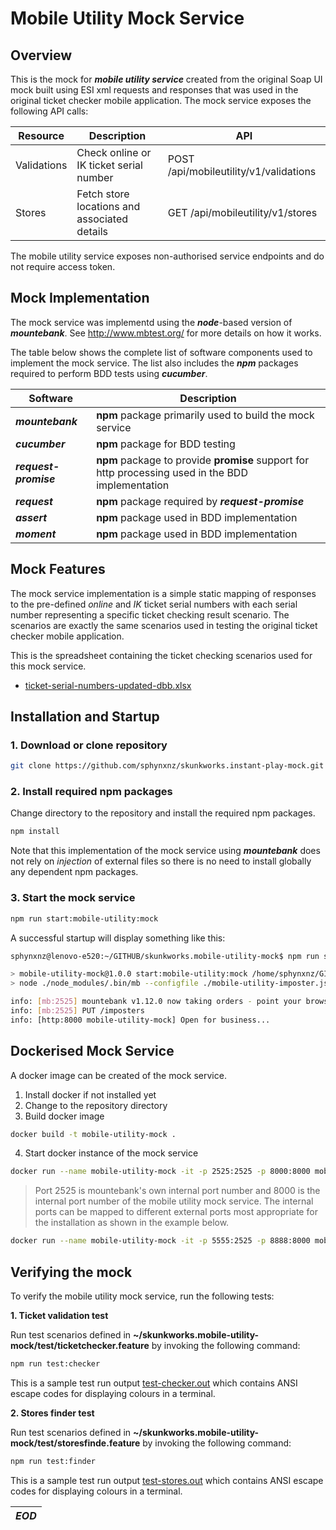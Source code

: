 # Mobile Utility Mock Service

## Overview
This is the mock for **_mobile utility service_** created from the original Soap UI mock built using ESI xml requests and responses that was used in the original ticket checker mobile application. The mock service exposes the following API calls:

|Resource | Description | API |
| --- | --- | --- |
| Validations | Check online or IK ticket serial number | POST /api/mobileutility/v1/validations |
| Stores | Fetch store locations and associated details |GET /api/mobileutility/v1/stores |

The mobile utility service exposes non-authorised service endpoints and do not require access token.

## Mock Implementation
The mock service was implementd using the **_node_**-based version of **_mountebank_**. See http://www.mbtest.org/ for more details on how it works.

The table below shows the complete list of software components used to implement the mock service. The list also includes the **_npm_** packages required to perform BDD tests using **_cucumber_**.

|Software | Description | 
| --- | --- |
| **_mountebank_** | **npm** package primarily used to build the mock service |
| **_cucumber_** | **npm** package for BDD testing |
| **_request-promise_** | **npm** package to provide **promise** support for http processing used in the BDD implementation |
| **_request_** | **npm** package required by **_request-promise_** |
| **_assert_** | **npm** package used in BDD implementation |
| **_moment_** | **npm** package used in BDD implementation |

## Mock Features
The mock service implementation is a simple static mapping of responses to the pre-defined _online_ and _IK_ ticket serial numbers with each serial number representing a specific ticket checking result scenario. The scenarios are exactly the same scenarios used in testing the original ticket checker mobile application. 

This is the spreadsheet containing the ticket checking scenarios used for this mock service.
- [ticket-serial-numbers-updated-dbb.xlsx](https://github.com/sphynxnz/skunkworks.mobile-utility-mock/blob/master/ticket-serial-numbers-updated-dbb.xlsx)

## Installation and Startup


### 1. Download or clone repository

```bash
git clone https://github.com/sphynxnz/skunkworks.instant-play-mock.git
```

### 2. Install required npm packages

Change directory to the repository and install the required npm packages. 
```bash
npm install
```
Note that this implementation of the mock service using **_mountebank_** does not rely on _injection_ of external files so there is no need to install globally any dependent npm packages.

### 3. Start the mock service

```bash
npm run start:mobile-utility:mock
```

A successful startup will display something like this:
```bash
sphynxnz@lenovo-e520:~/GITHUB/skunkworks.mobile-utility-mock$ npm run start:mobile-utility:mock

> mobile-utility-mock@1.0.0 start:mobile-utility:mock /home/sphynxnz/GITHUB/skunkworks.mobile-utility-mock
> node ./node_modules/.bin/mb --configfile ./mobile-utility-imposter.json

info: [mb:2525] mountebank v1.12.0 now taking orders - point your browser to http://localhost:2525 for help
info: [mb:2525] PUT /imposters
info: [http:8000 mobile-utility-mock] Open for business...
```

## Dockerised Mock Service

A docker image can be created of the mock service. 

1. Install docker if not installed yet   
2. Change to the repository directory
3. Build docker image
```bash
docker build -t mobile-utility-mock .
```
4. Start docker instance of the mock service
```bash
docker run --name mobile-utility-mock -it -p 2525:2525 -p 8000:8000 mobile-utility-mock
```
> Port 2525 is mountebank's own internal port number and 8000 is the internal port number of the mobile utility mock service. The internal ports can be mapped to different external ports most appropriate for the installation as shown in the example below.
```bash
docker run --name mobile-utility-mock -it -p 5555:2525 -p 8888:8000 mobile-utility-mock
```

## Verifying the mock
To verify the mobile utility mock service, run the following tests:

**1. Ticket validation test**

Run test scenarios defined in **~/skunkworks.mobile-utility-mock/test/ticketchecker.feature** by invoking the following command:

```bash
npm run test:checker
```

This is a sample test run output [test-checker.out](https://github.com/sphynxnz/skunkworks.mobile-utility-mock/blob/master/test-checker.out) which contains ANSI escape codes for displaying colours in a terminal.

**2. Stores finder test**

Run test scenarios defined in **~/skunkworks.mobile-utility-mock/test/storesfinde.feature** by invoking the following command:

```bash
npm run test:finder
```

This is a sample test run output [test-stores.out](https://github.com/sphynxnz/skunkworks.mobile-utility-mock/blob/master/test-stores.out) which contains ANSI escape codes for displaying colours in a terminal.


| _EOD_ |
|---|